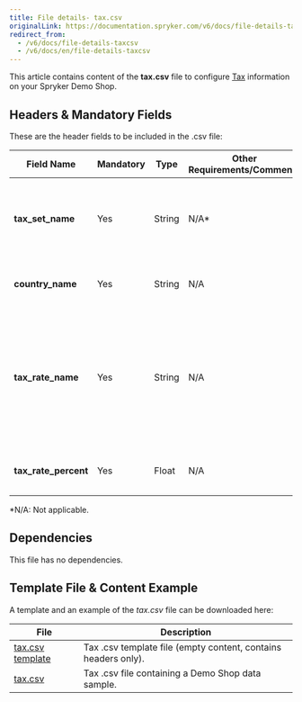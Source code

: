 ```yaml
---
title: File details- tax.csv
originalLink: https://documentation.spryker.com/v6/docs/file-details-taxcsv
redirect_from:
  - /v6/docs/file-details-taxcsv
  - /v6/docs/en/file-details-taxcsv
---
```


This article contains content of the **tax.csv** file to configure [Tax](https://documentation.spryker.com/docs/tax) information on your Spryker Demo Shop.

## Headers & Mandatory Fields
These are the header fields to be included in the .csv file:


| Field Name | Mandatory | Type | Other Requirements/Comments | Description |
| --- | --- | --- | --- | --- |
| **tax_set_name** | Yes | String | N/A* | Name of the tax set. Set of tax rates that can be applied to a specific product. |
| **country_name** | Yes | String | N/A | Country to which the tax refers to. |
| **tax_rate_name** | Yes | String | N/A| Name of the tax rate. <br>Tax rate is the ratio (usually expressed as a percentage) at which a business or person is taxed. |
| **tax_rate_percent** | Yes | Float | N/A| Tax rate, expressed  as a percentage. |
 *N/A: Not applicable.
 
 ## Dependencies
This file has no dependencies.

## Template File & Content Example
A template and an example of the *tax.csv* file can be downloaded here:

| File | Description |
| --- | --- |
| [tax.csv template](https://spryker.s3.eu-central-1.amazonaws.com/docs/Developer+Guide/Back-End/Data+Manipulation/Data+Ingestion/Data+Import/Data+Import+Categories/Commerce+Setup/Template+tax.csv) | Tax .csv template file (empty content, contains headers only). |
| [tax.csv](https://spryker.s3.eu-central-1.amazonaws.com/docs/Developer+Guide/Back-End/Data+Manipulation/Data+Ingestion/Data+Import/Data+Import+Categories/Commerce+Setup/tax.csv) | Tax .csv file containing a Demo Shop data sample. |
 
